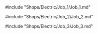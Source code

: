 #include "Shops/Electric/Job_1/Job_1.md"

#include "Shops/Electric/Job_2/Job_2.md"

#include "Shops/Electric/Job_3/Job_3.md"
